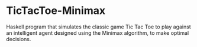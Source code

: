 # TicTacToe-Minimax
Haskell program that simulates the classic game Tic Tac Toe to play against an intelligent agent designed using the Minimax algorithm, to make optimal decisions.
